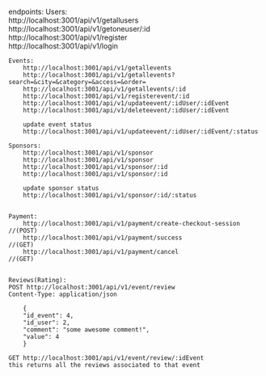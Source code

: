 endpoints:
    Users:  
        http://localhost:3001/api/v1/getallusers  
        http://localhost:3001/api/v1/getoneuser/:id  
        http://localhost:3001/api/v1/register  
        http://localhost:3001/api/v1/login  


    Events:
        http://localhost:3001/api/v1/getallevents
        http://localhost:3001/api/v1/getallevents?search=&city=&category=&access=&order=
        http://localhost:3001/api/v1/getallevents/:id
        http://localhost:3001/api/v1/registerevent/:id
        http://localhost:3001/api/v1/updateevent/:idUser/:idEvent
        http://localhost:3001/api/v1/deleteevent/:idUser/:idEvent

        update event status
        http://localhost:3001/api/v1/updateevent/:idUser/:idEvent/:status

    Sponsors:
        http://localhost:3001/api/v1/sponsor
        http://localhost:3001/api/v1/sponsor
        http://localhost:3001/api/v1/sponsor/:id
        http://localhost:3001/api/v1/sponsor/:id

        update sponsor status
        http://localhost:3001/api/v1/sponsor/:id/:status


    Payment:
        http://localhost:3001/api/v1/payment/create-checkout-session            //(POST)
        http://localhost:3001/api/v1/payment/success                            //(GET)
        http://localhost:3001/api/v1/payment/cancel                             //(GET)
    

    Reviews(Rating):
    POST http://localhost:3001/api/v1/event/review
    Content-Type: application/json

        {
        "id_event": 4,
        "id_user": 2,
        "comment": "some awesome comment!",
        "value": 4
        }

    GET http://localhost:3001/api/v1/event/review/:idEvent
    this returns all the reviews associated to that event